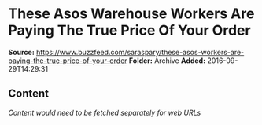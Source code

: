 # These Asos Warehouse Workers Are Paying The True Price Of Your Order

**Source:** https://www.buzzfeed.com/saraspary/these-asos-workers-are-paying-the-true-price-of-your-order
**Folder:** Archive
**Added:** 2016-09-29T14:29:31




## Content
*Content would need to be fetched separately for web URLs*

